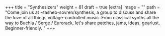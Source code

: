 
+++
title = "Synthesizers"
weight = 81
draft = true
[extra]
image = ""
path = "Come join us at ~tasheb-sovren/synthesis, a group to discuss and share the love of all things voltage-controlled music. From classical synths all the way to Buchla / Serge / Eurorack, let's share patches, jams, ideas, gearlust. Beginner-friendly. "
+++



